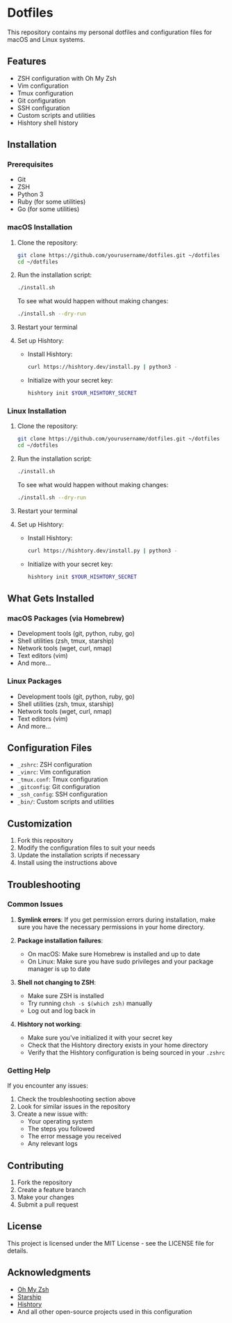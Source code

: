 # Dotfiles

This repository contains my personal dotfiles and configuration files for macOS and Linux systems.

## Features

- ZSH configuration with Oh My Zsh
- Vim configuration
- Tmux configuration
- Git configuration
- SSH configuration
- Custom scripts and utilities
- Hishtory shell history

## Installation

### Prerequisites

- Git
- ZSH
- Python 3
- Ruby (for some utilities)
- Go (for some utilities)

### macOS Installation

1. Clone the repository:
   ```bash
   git clone https://github.com/yourusername/dotfiles.git ~/dotfiles
   cd ~/dotfiles
   ```

2. Run the installation script:
   ```bash
   ./install.sh
   ```

   To see what would happen without making changes:
   ```bash
   ./install.sh --dry-run
   ```

3. Restart your terminal

4. Set up Hishtory:
   - Install Hishtory:
     ```bash
     curl https://hishtory.dev/install.py | python3 -
     ```
   - Initialize with your secret key:
     ```bash
     hishtory init $YOUR_HISHTORY_SECRET
     ```

### Linux Installation

1. Clone the repository:
   ```bash
   git clone https://github.com/yourusername/dotfiles.git ~/dotfiles
   cd ~/dotfiles
   ```

2. Run the installation script:
   ```bash
   ./install.sh
   ```

   To see what would happen without making changes:
   ```bash
   ./install.sh --dry-run
   ```

3. Restart your terminal

4. Set up Hishtory:
   - Install Hishtory:
     ```bash
     curl https://hishtory.dev/install.py | python3 -
     ```
   - Initialize with your secret key:
     ```bash
     hishtory init $YOUR_HISHTORY_SECRET
     ```

## What Gets Installed

### macOS Packages (via Homebrew)
- Development tools (git, python, ruby, go)
- Shell utilities (zsh, tmux, starship)
- Network tools (wget, curl, nmap)
- Text editors (vim)
- And more...

### Linux Packages
- Development tools (git, python, ruby, go)
- Shell utilities (zsh, tmux, starship)
- Network tools (wget, curl, nmap)
- Text editors (vim)
- And more...

## Configuration Files

- `_zshrc`: ZSH configuration
- `_vimrc`: Vim configuration
- `_tmux.conf`: Tmux configuration
- `_gitconfig`: Git configuration
- `_ssh_config`: SSH configuration
- `_bin/`: Custom scripts and utilities

## Customization

1. Fork this repository
2. Modify the configuration files to suit your needs
3. Update the installation scripts if necessary
4. Install using the instructions above

## Troubleshooting

### Common Issues

1. **Symlink errors**: If you get permission errors during installation, make sure you have the necessary permissions in your home directory.

2. **Package installation failures**: 
   - On macOS: Make sure Homebrew is installed and up to date
   - On Linux: Make sure you have sudo privileges and your package manager is up to date

3. **Shell not changing to ZSH**:
   - Make sure ZSH is installed
   - Try running `chsh -s $(which zsh)` manually
   - Log out and log back in

4. **Hishtory not working**:
   - Make sure you've initialized it with your secret key
   - Check that the Hishtory directory exists in your home directory
   - Verify that the Hishtory configuration is being sourced in your `.zshrc`

### Getting Help

If you encounter any issues:
1. Check the troubleshooting section above
2. Look for similar issues in the repository
3. Create a new issue with:
   - Your operating system
   - The steps you followed
   - The error message you received
   - Any relevant logs

## Contributing

1. Fork the repository
2. Create a feature branch
3. Make your changes
4. Submit a pull request

## License

This project is licensed under the MIT License - see the LICENSE file for details.

## Acknowledgments

- [Oh My Zsh](https://ohmyz.sh/)
- [Starship](https://starship.rs/)
- [Hishtory](https://hishtory.dev/)
- And all other open-source projects used in this configuration